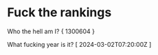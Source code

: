 # Fuck the rankings

Who the hell am I?
{ 1300604 }

What fucking year is it?
[ 2024-03-02T07:20:00Z ]
